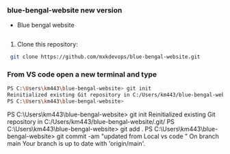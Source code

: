 ### blue-bengal-website new version 
- Blue bengal website

```bash
```
1. Clone this repository:
```bash
 git clone https://github.com/mxkdevops/blue-bengal-website.git
```

### From VS code open a new terminal and type 

```bash
PS C:\Users\km443\blue-bengal-website> git init
Reinitialized existing Git repository in C:/Users/km443/blue-bengal-website/.git/
PS C:\Users\km443\blue-bengal-website> 
```

PS C:\Users\km443\blue-bengal-website> git init
Reinitialized existing Git repository in C:/Users/km443/blue-bengal-website/.git/
PS C:\Users\km443\blue-bengal-website> git add .
PS C:\Users\km443\blue-bengal-website> git commit -am "updated from Local vs code "
On branch main
Your branch is up to date with 'origin/main'.

